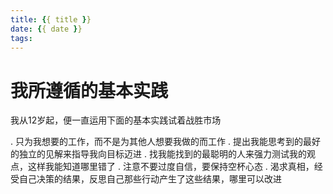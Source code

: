 ```yaml
---
title: {{ title }}
date: {{ date }}
tags:
---
```

# 我所遵循的基本实践


我从12岁起，便一直运用下面的基本实践试着战胜市场

. 只为我想要的工作，而不是为其他人想要我做的而工作
. 提出我能思考到的最好的独立的见解来指导我向目标迈进
. 找我能找到的最聪明的人来强力测试我的观点，这样我能知道哪里错了
. 注意不要过度自信，要保持空杯心态
. 渴求真相，经受自己决策的结果，反思自己那些行动产生了这些结果，哪里可以改进
